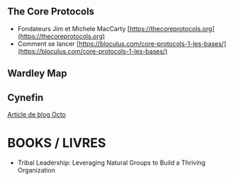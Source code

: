 ## The Core Protocols
- Fondateurs Jim et Michele MacCarty [https://thecoreprotocols.org](https://thecoreprotocols.org)
- Comment se lancer [https://bloculus.com/core-protocols-1-les-bases/](https://bloculus.com/core-protocols-1-les-bases/)

## Wardley Map


## Cynefin

[Article de blog Octo](https://blog.octo.com/matrice-cynefin-x-machine-learning-aller-vite-en-production-pour-minimiser-le-risque-des-systemes-complexes)



# BOOKS / LIVRES

- Tribal Leadership: Leveraging Natural Groups to Build a Thriving Organization 